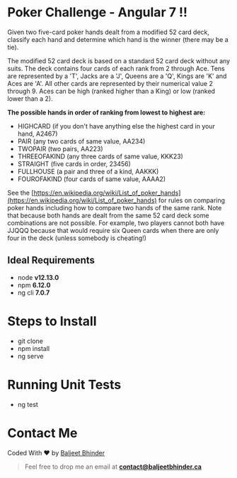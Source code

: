 # Poker Challenge - Angular 7 !!
Given two five-card poker hands dealt from a modified 52 card deck, classify each hand and determine which hand is the winner (there may be a tie).

The modified 52 card deck is based on a standard 52 card deck without any suits. The deck contains four cards of each rank from 2 through Ace. Tens are represented by a 'T', Jacks are a 'J', Queens are a 'Q', Kings are 'K' and Aces are 'A'. All other cards are represented by their numerical value 2 through 9. Aces can be high (ranked higher than a King) or low (ranked lower than a 2).

**The possible hands in order of ranking from lowest to highest are:**

- HIGHCARD (if you don't have anything else the highest card in your hand, A2467)
- PAIR (any two cards of same value, AA234)
- TWOPAIR (two pairs, AA223)
- THREEOFAKIND (any three cards of same value, KKK23)
- STRAIGHT (five cards in order, 23456)
- FULLHOUSE (a pair and three of a kind, AAKKK)
- FOUROFAKIND (four cards of same value, AAAA2)



See the [https://en.wikipedia.org/wiki/List_of_poker_hands](https://en.wikipedia.org/wiki/List_of_poker_hands) for rules on comparing poker hands including how to compare two hands of the same rank. Note that because both hands are dealt from the same 52 card deck some combinations are not possible. For example, two players cannot both have JJQQQ because that would require six Queen cards when there are only four in the deck (unless somebody is cheating!)
## Ideal Requirements

- node **v12.13.0**
- npm **6.12.0**
- ng cli **7.0.7**

# Steps to Install
- git clone
- npm install
- ng serve

# Running Unit Tests
- ng test

# Contact Me
Coded With &hearts; by [Baljeet Bhinder](mailto:contact@baljeetbhinder.ca)
> Feel free to drop me an email at **contact@baljeetbhinder.ca**

```
```
